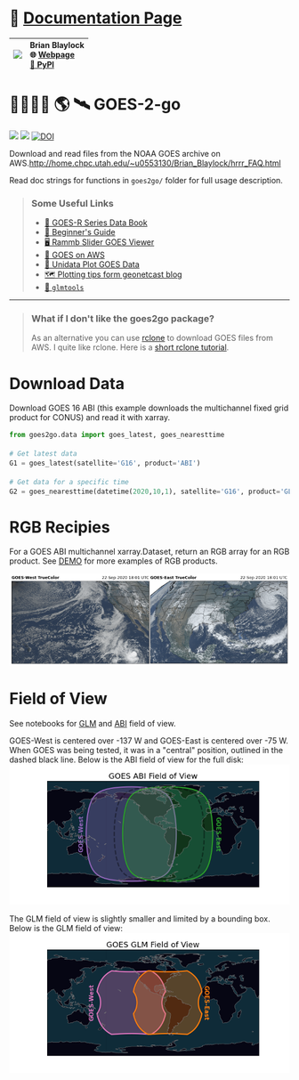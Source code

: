 # 📔 [Documentation Page](https://blaylockbk.github.io/goes2go/_build/html/)


|![](https://blaylockbk.github.io/goes2go/_build/html/_static/goes2go_logo.png)|**Brian Blaylock**<br>🌐 [Webpage](http://home.chpc.utah.edu/~u0553130/Brian_Blaylock/home.html)<br>[🔩 PyPI](https://pypi.org/user/blaylockbk/)
|:--|:--|



# 🏃🏻‍♂️💨 🌎 🛰 GOES-2-go 

[![](https://img.shields.io/pypi/v/goes2go)](https://pypi.python.org/pypi/goes2go/)
![](https://img.shields.io/github/license/blaylockbk/goes2go)
[![DOI](https://zenodo.org/badge/296737878.svg)](https://zenodo.org/badge/latestdoi/296737878)

Download and read files from the NOAA GOES archive on AWS.http://home.chpc.utah.edu/~u0553130/Brian_Blaylock/hrrr_FAQ.html

Read doc strings for functions in `goes2go/` folder for full usage description.

>### Some Useful Links
>- [📔 GOES-R Series Data Book](https://www.goes-r.gov/downloads/resources/documents/GOES-RSeriesDataBook.pdf)
>- [🎠 Beginner's Guide](https://www.goes-r.gov/downloads/resources/documents/Beginners_Guide_to_GOES-R_Series_Data.pdf)
>- [🖥 Rammb Slider GOES Viewer](https://rammb-slider.cira.colostate.edu)
>- [💾 GOES on AWS](https://registry.opendata.aws/noaa-goes/)
>- [🐍 Unidata Plot GOES Data](https://unidata.github.io/python-training/gallery/mapping_goes16_truecolor/)
>- [🗺 Plotting tips form geonetcast blog](https://geonetcast.wordpress.com/2019/08/02/plot-0-5-km-goes-r-full-disk-regions/)
>- [🐍 `glmtools`](https://github.com/deeplycloudy/glmtools/)

---

> ### What if I don't like the goes2go package?
> As an alternative you can use [rclone](https://rclone.org/) to download GOES files from AWS. I quite like rclone. Here is a [short rclone tutorial](https://github.com/blaylockbk/pyBKB_v3/blob/master/rclone_howto.md).

# Download Data
Download GOES 16 ABI (this example downloads the multichannel fixed grid product for CONUS) and read it with xarray.

```python
from goes2go.data import goes_latest, goes_nearesttime

# Get latest data
G1 = goes_latest(satellite='G16', product='ABI')

# Get data for a specific time
G2 = goes_nearesttime(datetime(2020,10,1), satellite='G16', product='GLM')
```

# RGB Recipies
For a GOES ABI multichannel xarray.Dataset, return an RGB array for an RGB product. See [DEMO](./notebooks/DEMO_rgb_recipies.ipynb) for more examples of RGB products.

![](./images/TrueColor.png)


# Field of View

See notebooks for [GLM](./notebooks/field-of-view_GLM.ipynb) and [ABI](./notebooks/field-of-view_ABI.ipynb) field of view.

GOES-West is centered over -137 W and GOES-East is centered over -75 W. When GOES was being tested, it was in a "central" position, outlined in the dashed black line. Below is the ABI field of view for the full disk:
![field of view image](./images/ABI_field-of-view.png)

The GLM field of view is slightly smaller and limited by a bounding box. Below is the GLM field of view:
![field of view image](./images/GLM_field-of-view.png)

